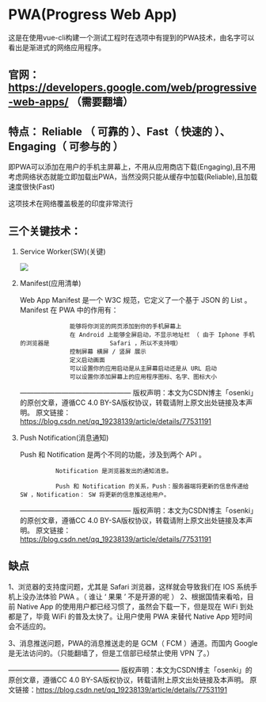 # PWA(Progress Web App)

这是在使用vue-cli构建一个测试工程时在选项中有提到的PWA技术，由名字可以看出是渐进式的网络应用程序。

## 官网： https://developers.google.com/web/progressive-web-apps/    （需要翻墙）

## 特点： Reliable （ 可靠的 ）、Fast（ 快速的 ）、Engaging（ 可参与的 ） 

​		即PWA可以添加在用户的手机主屏幕上，不用从应用商店下载(Engaging),且不用考虑网络状态就能立即加载出PWA，当然没网只能从缓存中加载(Reliable),且加载速度很快(Fast)

这项技术在网络覆盖极差的印度非常流行

## 三个关键技术：

1. Service Worker(SW)(关键)

   ![](D:\markdown\notes\SW图解.jpg)

2. Manifest(应用清单)

     Web App Manifest 是一个 W3C 规范，它定义了一个基于 JSON 的 List 。Manifest 在 PWA 中的作用有：
                      
                     能够将你浏览的网页添加到你的手机屏幕上
                     在 Android 上能够全屏启动，不显示地址栏 （ 由于 Iphone 手机的浏览器是 				  Safari ，所以不支持哦）
                     控制屏幕 横屏 / 竖屏 展示
                     定义启动画面
                     可以设置你的应用启动是从主屏幕启动还是从 URL 启动
                     可以设置你添加屏幕上的应用程序图标、名字、图标大小
   ————————————————
   版权声明：本文为CSDN博主「osenki」的原创文章，遵循CC 4.0 BY-SA版权协议，转载请附上原文出处链接及本声明。
   原文链接：https://blog.csdn.net/qq_19238139/article/details/77531191

3. Push Notification(消息通知)

   Push 和 Notification 是两个不同的功能，涉及到两个 API 。

                 Notification 是浏览器发出的通知消息。
               
                 Push 和 Notification 的关系，Push：服务器端将更新的信息传递给 SW ，Notification： SW 将更新的信息推送给用户。
   ————————————————
   版权声明：本文为CSDN博主「osenki」的原创文章，遵循CC 4.0 BY-SA版权协议，转载请附上原文出处链接及本声明。
   原文链接：https://blog.csdn.net/qq_19238139/article/details/77531191

## 缺点

1、浏览器的支持度问题，尤其是 Safari 浏览器，这样就会导致我们在 IOS 系统手机上没办法体验 PWA 。（ 谁让 ‘ 果果 ’ 不是开源的呢 ）
  2、根据国情来看哈，目前 Native App 的使用用户都已经习惯了，虽然会下载一下，但是现在 WiFi 到处都是了，毕竟 WiFi 的普及太快了。让用户使用 PWA 来替代 Native App 短时间会不适应的。 

  3、消息推送问题，PWA的消息推送走的是 GCM（ FCM ）通道。而国内 Google 是无法访问的。（只能翻墙了，但是工信部已经禁止使用 VPN 了。） 

————————————————
版权声明：本文为CSDN博主「osenki」的原创文章，遵循CC 4.0 BY-SA版权协议，转载请附上原文出处链接及本声明。
原文链接：https://blog.csdn.net/qq_19238139/article/details/77531191